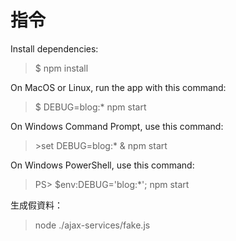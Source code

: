 ﻿# 指令

Install dependencies:
> $ npm install

On MacOS or Linux, run the app with this command:
> $ DEBUG=blog:* npm start

On Windows Command Prompt, use this command:
> \>set DEBUG=blog:* & npm start

On Windows PowerShell, use this command:
> PS> $env:DEBUG='blog:*'; npm start

生成假資料：
> node ./ajax-services/fake.js
